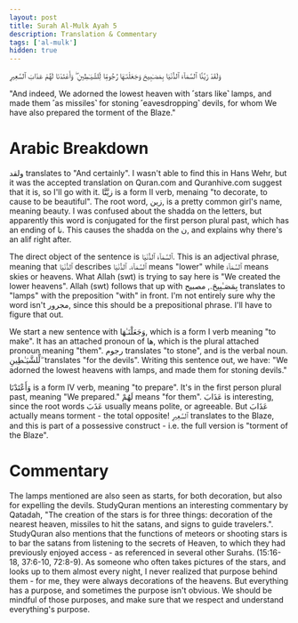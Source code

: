 ```yaml
---
layout: post
title: Surah Al-Mulk Ayah 5
description: Translation & Commentary
tags: ['al-mulk']
hidden: true
---
```


وَلَقَدْ زَيَّنَّا ٱلسَّمَآءَ ٱلدُّنْيَا بِمَصَـٰبِيحَ وَجَعَلْنَـٰهَا رُجُومًۭا لِّلشَّيَـٰطِينِ ۖ وَأَعْتَدْنَا لَهُمْ عَذَابَ ٱلسَّعِيرِ

"And indeed, We adorned the lowest heaven with ˹stars like˺ lamps, and made them ˹as missiles˺ for stoning ˹eavesdropping˺ devils, for whom We have also prepared the torment of the Blaze."

# Arabic Breakdown

ولقد translates to "And certainly". I wasn't able to find this in Hans Wehr, but it was the accepted translation on Quran.com and Quranhive.com suggest that it is, so I'll go with it.
زيَّنَّا is a form II verb, menaing "to decorate, to cause to be beautiful". The root word, زين, is a pretty common girl's name, meaning beauty. I was confused about
the shadda on the letters, but apparently this word is conjugated for the first person plural past, which has an ending of نا. This causes the shadda on the ن, and explains
why there's an alif right after.

The direct object of the sentence is ٱلسَّمَآءَ ٱلدُّنْيَا. This is an adjectival phrase, meaning that ٱلدُّنْيَا describes ٱلسَّمَآءَ. ٱلدُّنْيَا means "lower" while ٱلسَّمَآءَ means skies or heavens.
What Allah (swt) is trying to say here is "We created the lower heavens". Allah (swt) follows that up with بِمَصَـٰبِيحَ., مصبيح translates to "lamps" with the preposition "with" in front.
I'm not entirely sure why the word isn't مجرور, since this should be a prepositional phrase. I'll have to figure that out.

We start a new sentence with وَجَعَلْنَـٰهَا, which is a form I verb meaning "to make". It has an attached pronoun of ها, which is the plural attached pronoun meaning "them". رجوم translates
"to stone", and is the verbal noun.  لِّلشَّيَـٰطِينِ ۖ  translates "for the devils". Writing this sentence out, we have: "We adorned the lowest heavens with lamps, and made them for stoning devils."

وَأَعْتَدْنَا is a form IV verb, meaning "to prepare". It's in the first person plural past, meaning "We prepared." لَهُمْ means "for them". عَذَابَ is interesting, since the root words عَذَبَ usually means
polite, or agreeable. But عَذَابَ actually means torment - the total opposite! ٱلسَّعِيرِ translates to the Blaze, and this is part of a possessive construct - i.e. the full version is
"torment of the Blaze".

# Commentary

The lamps mentioned are also seen as starts, for both decoration, but also for expelling the devils. StudyQuran mentions an interesting commentary by Qatadah, "The creation of the stars is for
three things: decoration of the nearest heaven, missiles to hit the satans, and signs to guide travelers.". StudyQuran also mentions that the functions of meteors or shooting stars is to bar the satans
from listening to the secrets of Heaven, to which they had previously enjoyed access - as referenced in several other Surahs. (15:16-18, 37:6-10, 72:8-9). As someone who often takes pictures of the stars,
and looks up to them almost every night, I never realized that purpose behind them - for me, they were always decorations of the heavens. But everything has a purpose, and sometimes the purpose isn't obvious.
We should be mindful of those purposes, and make sure that we respect and understand everything's purpose.
